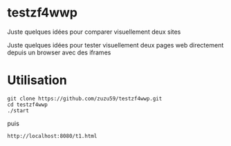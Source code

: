 # testzf4wwp
Juste quelques idées pour comparer visuellement deux sites

Juste quelques idées pour tester visuellement deux pages web directement depuis un browser avec des iframes

# Utilisation
```
git clone https://github.com/zuzu59/testzf4wwp.git
cd testzf4wwp
./start
```
puis
```
http://localhost:8080/t1.html
```


